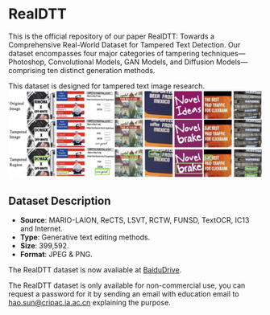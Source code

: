 # RealDTT
This is the official repository of our paper RealDTT: Towards a Comprehensive Real-World Dataset for Tampered Text Detection. Our dataset encompasses four major categories of tampering techniques—Photoshop, Convolutional Models, GAN Models, and Diffusion Models—comprising ten distinct generation methods.

This dataset is designed for tampered text image research.
![ShowImage](images/github_im.jpg)

## Dataset Description

- **Source**: MARIO-LAION, ReCTS, LSVT, RCTW, FUNSD, TextOCR, IC13 and Internet.
- **Type**: Generative text editing methods.
- **Size**: 399,592.
- **Format**: JPEG & PNG.

The RealDTT dataset is now avaliable at [BaiduDrive](https://pan.baidu.com/s/1eZLMYkdkIOpehMoZST3gyQ).

The RealDTT dataset is only available for non-commercial use, you can request a password for it by sending an email with education email to hao.sun@cripac.ia.ac.cn explaining the purpose.
